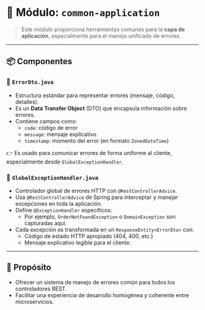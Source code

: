 # 🧩 Módulo: `common-application`

> Este módulo proporciona herramientas comunes para la **capa de aplicación**, especialmente para el manejo unificado de errores.

---

## 📦 Componentes

### 🔸 `ErrorDto.java`

- Estructura estándar para representar errores (mensaje, código, detalles).
- Es un **Data Transfer Object** (DTO) que encapsula información sobre errores.
- Contiene campos como:
  - `code`: código de error
  - `message`: mensaje explicativo
  - `timestamp`: momento del error (en formato `ZonedDateTime`)

👉 Es usado para comunicar errores de forma uniforme al cliente, especialmente desde `GlobalExceptionHandler`.

### 🔸 `GlobalExceptionHandler.java`

- Controlador global de errores HTTP con `@RestControllerAdvice`.
- Usa `@RestControllerAdvice` de Spring para interceptar y manejar excepciones en toda la aplicación.
- Define `@ExceptionHandler` específicos:
  - Por ejemplo, `OrderNotFoundException` o `DomainException` son capturadas aquí.
- Cada excepción es transformada en un `ResponseEntity<ErrorDto>` con:
  - Código de estado HTTP apropiado (404, 400, etc.)
  - Mensaje explicativo legible para el cliente.

---

## 🎯 Propósito

- Ofrecer un sistema de manejo de errores común para todos los controladores REST.
- Facilitar una experiencia de desarrollo homogénea y coherente entre microservicios.
